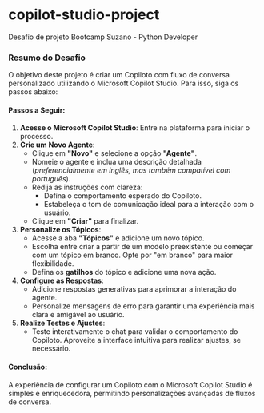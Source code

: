 # copilot-studio-project
Desafio de projeto Bootcamp  Suzano - Python Developer


### Resumo do Desafio

O objetivo deste projeto é criar um Copiloto com fluxo de conversa personalizado utilizando o Microsoft Copilot Studio. Para isso, siga os passos abaixo:

#### Passos a Seguir:
1. **Acesse o Microsoft Copilot Studio**: Entre na plataforma para iniciar o processo.
2. **Crie um Novo Agente**:
   - Clique em **"Novo"** e selecione a opção **"Agente"**.
   - Nomeie o agente e inclua uma descrição detalhada (*preferencialmente em inglês, mas também compatível com português*).
   - Redija as instruções com clareza:
     - Defina o comportamento esperado do Copiloto.
     - Estabeleça o tom de comunicação ideal para a interação com o usuário.
   - Clique em **"Criar"** para finalizar.
3. **Personalize os Tópicos**:
   - Acesse a aba **"Tópicos"** e adicione um novo tópico.
   - Escolha entre criar a partir de um modelo preexistente ou começar com um tópico em branco. Opte por "em branco" para maior flexibilidade.
   - Defina os **gatilhos** do tópico e adicione uma nova ação.
4. **Configure as Respostas**:
   - Adicione respostas generativas para aprimorar a interação do agente.
   - Personalize mensagens de erro para garantir uma experiência mais clara e amigável ao usuário.
5. **Realize Testes e Ajustes**:
   - Teste interativamente o chat para validar o comportamento do Copiloto. Aproveite a interface intuitiva para realizar ajustes, se necessário.
     

#### Conclusão:
A experiência de configurar um Copiloto com o Microsoft Copilot Studio é simples e enriquecedora, permitindo personalizações avançadas de fluxos de conversa.



